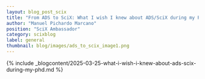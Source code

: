 ```yaml
---
layout: blog_post_scix
title: "From ADS to SciX: What I wish I knew about ADS/SciX during my Ph.D."
author: "Manuel Pichardo Marcano"
position: "SciX Ambassador"
category: scixblog
label: general
thumbnail: blog/images/ads_to_scix_image1.png
---
```


{% include _blogcontent/2025-03-25-what-i-wish-i-knew-about-ads-scix-during-my-phd.md %}
